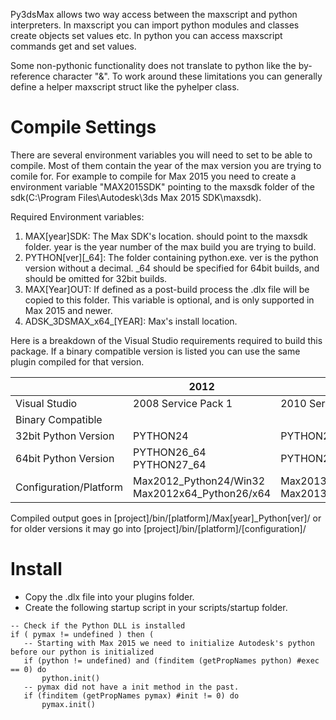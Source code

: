 Py3dsMax allows two way access between the maxscript and python interpreters. In maxscript you can import python modules and classes create objects set values etc. In python you can access maxscript commands get and set values. 

Some non-pythonic functionality does not translate to python like the by-reference character "&". To work around these limitations you can generally define a helper maxscript struct like the pyhelper class.

# Compile Settings

There are several environment variables you will need to set to be able to compile. Most of them contain the year of the max version you are trying to comile for. For example to compile for Max 2015 you need to create a environment variable "MAX2015SDK" pointing to the maxsdk folder of the sdk(C:\Program Files\Autodesk\3ds Max 2015 SDK\maxsdk).

Required Environment variables:

1. MAX[year]SDK: The Max SDK's location. should point to the maxsdk folder. year is the year number of the max build you are trying to build.
2. PYTHON[ver][_64]: The folder containing python.exe. ver is the python version without a decimal. _64 should be specified for 64bit builds, and should be omitted for 32bit builds.
3. MAX[Year]OUT: If defined as a post-build process the .dlx file will be copied to this folder. This variable is optional, and is only supported in Max 2015 and newer.
4. ADSK_3DSMAX_x64_[YEAR]: Max's install location.

Here is a breakdown of the Visual Studio requirements required to build this package. If a binary compatible version is listed you can use the same plugin compiled for that version.

|  | 2012 | 2013 | 2014 | 2015 | 2016 | 2019 |
|------------------------|------------------------------------------------|---------------------------------------------------|----------------------|-----------------------------|-----------------------------|-----------------------------|
| Visual Studio | 2008 Service Pack 1 | 2010 Service Pack 1 | 2010 Service Pack 1 | Visual Studio 2012 Update 4 | Visual Studio 2012 Update 4 | Visual Studio 2015 Update 3 |
| Binary Compatible |  |  |  |  | 2015 |  |
| 32bit Python Version | PYTHON24 | PYTHON27 | Not Supported | Not Supported | Not Supported | Not Supported |
| 64bit Python Version | PYTHON26_64 PYTHON27_64 | PYTHON27_64 | PYTHON27_64 | PYTHON27_64 | PYTHON27_64 | PYTHON27_64 |
| Configuration/Platform | Max2012_Python24/Win32 Max2012x64_Python26/x64 | Max2013x32_Python27/Win32 Max2013x64_Python27/x64 | Max2014_Python27/x64 | Max2015x64_Python27/x64 | Max2016x64_Python27/x64 | Max2019x64_Python27/x64 |

Compiled output goes in [project]/bin/[platform]/Max[year]_Python[ver]/ or for older versions it may go into [project]/bin/[platform]/[configuration]/

# Install

* Copy the .dlx file into your plugins folder.
* Create the following startup script in your scripts/startup folder.

```
-- Check if the Python DLL is installed
if ( pymax != undefined ) then (
   -- Starting with Max 2015 we need to initialize Autodesk's python before our python is initialized
   if (python != undefined) and (finditem (getPropNames python) #exec == 0) do
       python.init()
   -- pymax did not have a init method in the past.
   if (finditem (getPropNames pymax) #init != 0) do
       pymax.init()
```
